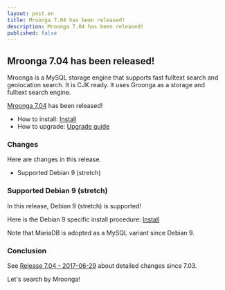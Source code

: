 ```yaml
---
layout: post.en
title: Mroonga 7.04 has been released!
description: Mroonga 7.04 has been released!
published: false
---
```


## Mroonga 7.04 has been released!

Mroonga is a MySQL storage engine that supports fast fulltext search
and geolocation search. It is CJK ready. It uses Groonga as a storage
and fulltext search engine.

[Mroonga 7.04](/docs/news.html#release-7-04) has been released!

  * How to install: [Install](/docs/install.html)
  * How to upgrade: [Upgrade guide](/docs/upgrade.html)

### Changes

Here are changes in this release.

  * Supported Debian 9 (stretch)

### Supported Debian 9 (stretch)

In this release, Debian 9 (stretch) is supported!

Here is the Debian 9 specific install procedure: [Install](/docs/install/debian.html#stretch-mariadb)

Note that MariaDB is adopted as a MySQL variant since Debian 9.

### Conclusion

See [Release 7.04 - 2017-06-29](/docs/news.html#release-7-04) about detailed changes since 7.03.

Let's search by Mroonga!
